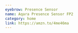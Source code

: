 ```yaml
---
eyebrow: Presence Sensor
name: Aqara Presence Sensor FP2
category: home
link: https://amzn.to/4me46ma
---
```

